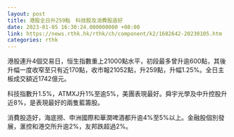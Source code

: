 ```yaml
---
layout: post
title: 港股全日升259點　科技股及消費股造好
date: 2023-01-05 16:30:24.000000000 +08:00
link: https://news.rthk.hk/rthk/ch/component/k2/1682642-20230105.htm
categories: rthk
---
```


港股連升4個交易日，恒生指數重上21000點水平，初段最多曾升逾600點，其後升幅一度收窄至只有近170點，收市報21052點，升259點，升幅1.25%。全日主板成交額近1742億元。

科技指數升1.5%，ATMXJ升1%至逾5%，美團表現最好。舜宇光學及中升控股升近8%，是表現最好的兩隻藍籌股。

消費股造好，海底撈、申洲國際和華潤啤酒都升逾4%至5%以上。金融股個別發展，滙控和港交所升逾2%，友邦跌超過2%。
